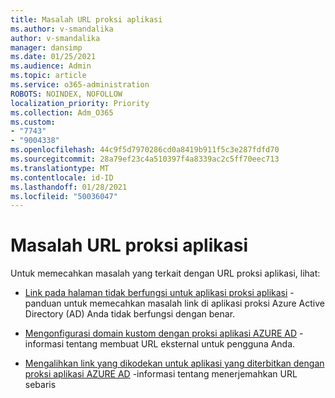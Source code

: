 ```yaml
---
title: Masalah URL proksi aplikasi
ms.author: v-smandalika
author: v-smandalika
manager: dansimp
ms.date: 01/25/2021
ms.audience: Admin
ms.topic: article
ms.service: o365-administration
ROBOTS: NOINDEX, NOFOLLOW
localization_priority: Priority
ms.collection: Adm_O365
ms.custom:
- "7743"
- "9004338"
ms.openlocfilehash: 44c9f5d7970286cd0a8419b911f5c3e287fdfd70
ms.sourcegitcommit: 28a79ef23c4a510397f4a8339ac2c5ff70eec713
ms.translationtype: MT
ms.contentlocale: id-ID
ms.lasthandoff: 01/28/2021
ms.locfileid: "50036047"
---
```

# <a name="application-proxy-url-issues"></a>Masalah URL proksi aplikasi

Untuk memecahkan masalah yang terkait dengan URL proksi aplikasi, lihat:

- [Link pada halaman tidak berfungsi untuk aplikasi proksi aplikasi](https://docs.microsoft.com/azure/active-directory/manage-apps/application-proxy-page-links-broken-problem)  -panduan untuk memecahkan masalah link di aplikasi proksi Azure Active Directory (AD) Anda tidak berfungsi dengan benar.

- [Mengonfigurasi domain kustom dengan proksi aplikasi AZURE AD](https://docs.microsoft.com/azure/active-directory/manage-apps/application-proxy-configure-custom-domain)  -informasi tentang membuat URL eksternal untuk pengguna Anda.

- [Mengalihkan link yang dikodekan untuk aplikasi yang diterbitkan dengan proksi aplikasi AZURE AD](https://docs.microsoft.com/azure/active-directory/manage-apps/application-proxy-configure-hard-coded-link-translation)  -informasi tentang menerjemahkan URL sebaris

